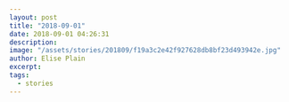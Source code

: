 ```yaml
---
layout: post
title: "2018-09-01"
date: 2018-09-01 04:26:31
description: 
image: "/assets/stories/201809/f19a3c2e42f927628db8bf23d493942e.jpg"
author: Elise Plain
excerpt: 
tags: 
  - stories
---
```



<p></p>
